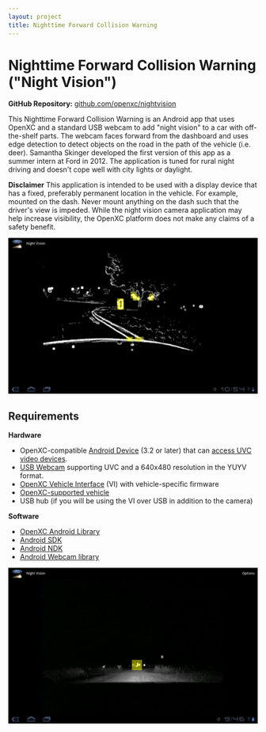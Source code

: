 ```yaml
---
layout: project
title: Nighttime Forward Collision Warning
---
```


<div class="page-header">
    <h1>Nighttime Forward Collision Warning ("Night Vision")</h1>
</div>

**GitHub Repository:** [github.com/openxc/nightvision][github-repo]

This Nighttime Forward Collision Warning is an Android app that uses OpenXC and
a standard USB webcam to add "night vision" to a car with off-the-shelf parts.
The webcam faces forward from the dashboard and uses edge detection to detect
objects on the road in the path of the vehicle (i.e. deer). Samantha Skinger
developed the first version of this app as a summer intern at Ford in 2012. The
application is tuned for rural night driving and doesn't cope well with city
lights or daylight.

**Disclaimer** This application is intended to be used with a display device
that has a fixed, preferably permanent location in the vehicle. For example,
mounted on the dash. Never mount anything on the dash such that the driver's
view is impeded. While the night vision camera application may help increase
visibility, the OpenXC platform does not make any claims of a safety benefit.

![Nightvision 1](/projects/images/nightvision1.png)


<div class="page-header">
    <h2>Requirements</h2>
</div>

**Hardware**

* OpenXC-compatible [Android
   Device](/android/index.html) (3.2 or later) that
   can [access UVC video devices](#android-usb-webcam).
* [USB Webcam][] supporting UVC and a 640x480 resolution in the YUYV format.
* [OpenXC Vehicle
   Interface](/vehicle-interface/hardware.html) (VI) with
   vehicle-specific firmware
* [OpenXC-supported vehicle](/hardware/vehicles.html)
* USB hub (if you will be using the VI over USB in addition to the camera)

**Software**

* [OpenXC Android Library](/getting-started/library-installation.html)
* [Android SDK](http://developer.android.com/sdk/index.html)
* [Android NDK](http://developer.android.com/tools/sdk/ndk/index.html)
* [Android Webcam library](https://github.com/openxc/android-webcam)

![Nightvision 2](/projects/images/nightvision2.png)

[USB webcam]: http://www.logitech.com/en-us/product/webcam-C110?crid=34
[github-repo]: https://github.com/openxc/nightvision
